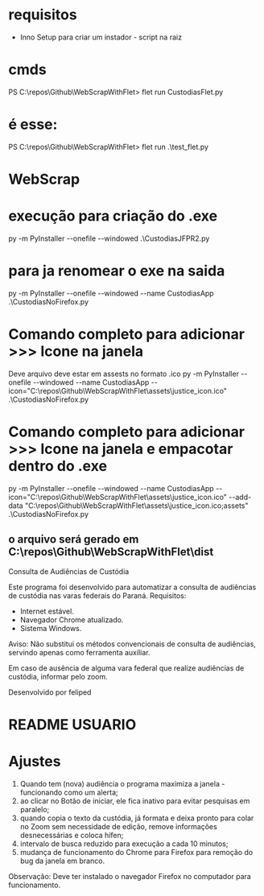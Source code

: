 # requisitos 
- Inno Setup para criar um instador - script na raiz

# cmds
PS C:\repos\Github\WebScrapWithFlet> flet run CustodiasFlet.py
# é esse:
PS C:\repos\Github\WebScrapWithFlet> flet run .\test_flet.py

# WebScrap
# execução para criação do .exe 
py -m PyInstaller --onefile --windowed .\CustodiasJFPR2.py

# para ja renomear o exe na saida
py -m PyInstaller --onefile --windowed --name CustodiasApp .\CustodiasNoFirefox.py

# Comando completo para adicionar >>> Icone na janela
Deve arquivo deve estar em assests no formato .ico
py -m PyInstaller --onefile --windowed --name CustodiasApp --icon="C:\repos\Github\WebScrapWithFlet\assets\justice_icon.ico" .\CustodiasNoFirefox.py

# Comando completo para adicionar >>> Icone na janela e empacotar dentro do .exe
py -m PyInstaller --onefile --windowed --name CustodiasApp --icon="C:\repos\Github\WebScrapWithFlet\assets\justice_icon.ico" --add-data "C:\repos\Github\WebScrapWithFlet\assets\justice_icon.ico;assets" .\CustodiasNoFirefox.py
## o arquivo será gerado em C:\repos\Github\WebScrapWithFlet\dist


Consulta de Audiências de Custódia

Este programa foi desenvolvido para automatizar a consulta de audiências de custódia nas varas federais do Paraná. 
Requisitos:
- Internet estável.
- Navegador Chrome atualizado.
- Sistema Windows.

Aviso: Não substitui os métodos convencionais de consulta de audiências, servindo apenas como ferramenta auxíliar.
                           
Em caso de ausência de alguma vara federal que realize audiências de custódia, informar pelo zoom.

Desenvolvido por feliped


# README USUARIO
# Ajustes 
1. Quando tem (nova) audiência o programa maximiza a janela - funcionando como um alerta;
2. ao clicar no Botão de iniciar, ele fica inativo para evitar pesquisas em paralelo;
3. quando copia o texto da custódia, já formata e deixa pronto para colar no Zoom sem necessidade de edição, remove informações desnecessárias e coloca hífen;
4. intervalo de busca reduzido para execução a cada 10 minutos;
5. mudança de funcionamento do Chrome para Firefox para remoção do bug da janela em branco.

Observação:
Deve ter instalado o navegador Firefox no computador para funcionamento.


